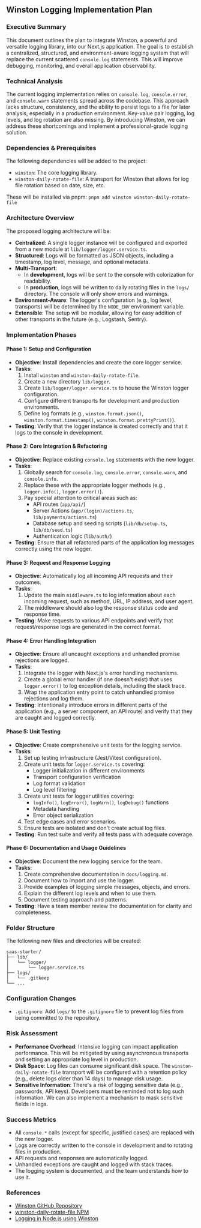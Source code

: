 ## Winston Logging Implementation Plan

### Executive Summary

This document outlines the plan to integrate Winston, a powerful and versatile logging library, into our Next.js application. The goal is to establish a centralized, structured, and environment-aware logging system that will replace the current scattered `console.log` statements. This will improve debugging, monitoring, and overall application observability.

### Technical Analysis

The current logging implementation relies on `console.log`, `console.error`, and `console.warn` statements spread across the codebase. This approach lacks structure, consistency, and the ability to persist logs to a file for later analysis, especially in a production environment. Key-value pair logging, log levels, and log rotation are also missing. By introducing Winston, we can address these shortcomings and implement a professional-grade logging solution.

### Dependencies & Prerequisites

The following dependencies will be added to the project:

- `winston`: The core logging library.
- `winston-daily-rotate-file`: A transport for Winston that allows for log file rotation based on date, size, etc.

These will be installed via pnpm:
`pnpm add winston winston-daily-rotate-file`

### Architecture Overview

The proposed logging architecture will be:

- **Centralized**: A single logger instance will be configured and exported from a new module at `lib/logger/logger.service.ts`.
- **Structured**: Logs will be formatted as JSON objects, including a timestamp, log level, message, and optional metadata.
- **Multi-Transport**:
  - In **development**, logs will be sent to the console with colorization for readability.
  - In **production**, logs will be written to daily rotating files in the `logs/` directory. The console will only show errors and warnings.
- **Environment-Aware**: The logger's configuration (e.g., log level, transports) will be determined by the `NODE_ENV` environment variable.
- **Extensible**: The setup will be modular, allowing for easy addition of other transports in the future (e.g., Logstash, Sentry).

### Implementation Phases

#### Phase 1: Setup and Configuration

- **Objective**: Install dependencies and create the core logger service.
- **Tasks**:
  1.  Install `winston` and `winston-daily-rotate-file`.
  2.  Create a new directory `lib/logger`.
  3.  Create `lib/logger/logger.service.ts` to house the Winston logger configuration.
  4.  Configure different transports for development and production environments.
  5.  Define log formats (e.g., `winston.format.json()`, `winston.format.timestamp()`, `winston.format.prettyPrint()`).
- **Testing**: Verify that the logger instance is created correctly and that it logs to the console in development.

#### Phase 2: Core Integration & Refactoring

- **Objective**: Replace existing `console.log` statements with the new logger.
- **Tasks**:
  1.  Globally search for `console.log`, `console.error`, `console.warn`, and `console.info`.
  2.  Replace these with the appropriate logger methods (e.g., `logger.info()`, `logger.error()`).
  3.  Pay special attention to critical areas such as:
      - API routes (`app/api/`)
      - Server Actions (`app/(login)/actions.ts`, `lib/payments/actions.ts`)
      - Database setup and seeding scripts (`lib/db/setup.ts`, `lib/db/seed.ts`)
      - Authentication logic (`lib/auth/`)
- **Testing**: Ensure that all refactored parts of the application log messages correctly using the new logger.

#### Phase 3: Request and Response Logging

- **Objective**: Automatically log all incoming API requests and their outcomes.
- **Tasks**:
  1.  Update the main `middleware.ts` to log information about each incoming request, such as method, URL, IP address, and user agent.
  2.  The middleware should also log the response status code and response time.
- **Testing**: Make requests to various API endpoints and verify that request/response logs are generated in the correct format.

#### Phase 4: Error Handling Integration

- **Objective**: Ensure all uncaught exceptions and unhandled promise rejections are logged.
- **Tasks**:
  1.  Integrate the logger with Next.js's error handling mechanisms.
  2.  Create a global error handler (if one doesn't exist) that uses `logger.error()` to log exception details, including the stack trace.
  3.  Wrap the application entry point to catch unhandled promise rejections and log them.
- **Testing**: Intentionally introduce errors in different parts of the application (e.g., a server component, an API route) and verify that they are caught and logged correctly.

#### Phase 5: Unit Testing

- **Objective**: Create comprehensive unit tests for the logging service.
- **Tasks**:
  1. Set up testing infrastructure (Jest/Vitest configuration).
  2. Create unit tests for `logger.service.ts` covering:
     - Logger initialization in different environments
     - Transport configuration verification
     - Log format validation
     - Log level filtering
  3. Create unit tests for logger utilities covering:
     - `logInfo()`, `logError()`, `logWarn()`, `logDebug()` functions
     - Metadata handling
     - Error object serialization
  4. Test edge cases and error scenarios.
  5. Ensure tests are isolated and don't create actual log files.
- **Testing**: Run test suite and verify all tests pass with adequate coverage.

#### Phase 6: Documentation and Usage Guidelines

- **Objective**: Document the new logging service for the team.
- **Tasks**:
  1. Create comprehensive documentation in `docs/logging.md`.
  2. Document how to import and use the logger.
  3. Provide examples of logging simple messages, objects, and errors.
  4. Explain the different log levels and when to use them.
  5. Document testing approach and patterns.
- **Testing**: Have a team member review the documentation for clarity and completeness.

### Folder Structure

The following new files and directories will be created:

```
saas-starter/
├── lib/
│   └── logger/
│       └── logger.service.ts
├── logs/
│   └── .gitkeep
└── ...
```

### Configuration Changes

- `.gitignore`: Add `logs/` to the `.gitignore` file to prevent log files from being committed to the repository.

### Risk Assessment

- **Performance Overhead**: Intensive logging can impact application performance. This will be mitigated by using asynchronous transports and setting an appropriate log level in production.
- **Disk Space**: Log files can consume significant disk space. The `winston-daily-rotate-file` transport will be configured with a retention policy (e.g., delete logs older than 14 days) to manage disk usage.
- **Sensitive Information**: There's a risk of logging sensitive data (e.g., passwords, API keys). Developers must be reminded not to log such information. We can also implement a mechanism to mask sensitive fields in logs.

### Success Metrics

- All `console.*` calls (except for specific, justified cases) are replaced with the new logger.
- Logs are correctly written to the console in development and to rotating files in production.
- API requests and responses are automatically logged.
- Unhandled exceptions are caught and logged with stack traces.
- The logging system is documented, and the team understands how to use it.

### References

- [Winston GitHub Repository](https://github.com/winstonjs/winston)
- [winston-daily-rotate-file NPM](https://www.npmjs.com/package/winston-daily-rotate-file)
- [Logging in Node.js using Winston](https://blog.logrocket.com/logging-node-js-using-winston/)
